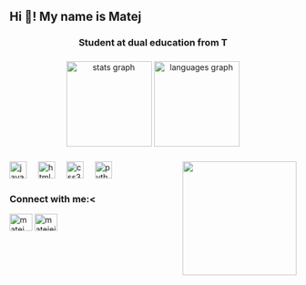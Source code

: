 <h2 align="left">Hi 👋! My name is Matej</h2>
<h3 align="center">Student at dual education from T</h3>

###

<div align="center">
  <img src="https://github-readme-stats.vercel.app/api?username=Matejejko&hide_title=false&hide_rank=false&show_icons=true&include_all_commits=true&count_private=true&disable_animations=false&theme=dracula&locale=en&hide_border=false" height="150" alt="stats graph"  />
  <img src="https://github-readme-stats.vercel.app/api/top-langs?username=Matejejko&locale=en&hide_title=false&layout=compact&card_width=320&langs_count=5&theme=dracula&hide_border=false" height="150" alt="languages graph"  />
</div>

###

<img align="right" height="200" src="https://blog.jitter.video/content/images/2022/01/perfect-loop-cube.gif"  />

###

<div align="left">
   <a href="https://developer.mozilla.org/en-US/docs/Web/JavaScript" target="_blank" rel="noreferrer"> <img src="https://cdn.jsdelivr.net/gh/devicons/devicon/icons/javascript/javascript-original.svg" height="30" alt="javascript logo"  /></a>
  <img width="12" />
  <a href="https://www.w3.org/html/" target="_blank" rel="noreferrer"> <img src="https://cdn.jsdelivr.net/gh/devicons/devicon/icons/html5/html5-original.svg" height="30" alt="html5 logo"  /></a>
  <img width="12" />
  <a href="https://www.w3schools.com/css/" target="_blank" rel="noreferrer"> <img src="https://cdn.jsdelivr.net/gh/devicons/devicon/icons/css3/css3-original.svg" height="30" alt="css3 logo"  /></a>
  <img width="12" />
  <a href="https://www.python.org" target="_blank" rel="noreferrer"> <img src="https://cdn.jsdelivr.net/gh/devicons/devicon/icons/python/python-original.svg" height="30" alt="python logo"  /></a>
  <img width="12" />
</div>

###

<h3 align="left">Connect with me:<</h3>
<p align="left">
<a href="https://sk.linkedin.com/in/matej-p-a2abb72b2?trk=people-guest_people_search-card&original_referer=https%3A%2F%2Fwww.linkedin.com%2F" target="blank"><img align="center" src="https://raw.githubusercontent.com/rahuldkjain/github-profile-readme-generator/master/src/images/icons/Social/linked-in-alt.svg" alt="matej papaj" height="30" width="40" /></a>
<a href="https://instagram.com/matejejko" target="blank"><img align="center" src="https://raw.githubusercontent.com/rahuldkjain/github-profile-readme-generator/master/src/images/icons/Social/instagram.svg" alt="matejejko" height="30" width="40" /></a>
</p>

###



###
